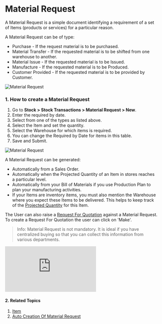 <!-- add-breadcrumbs -->
# Material Request

A Material Request is a simple document identifying a requirement of a set of
Items (products or services) for a particular reason.

A Material Request can be of type:

* Purchase - If the request material is to be purchased.
* Material Transfer - If the requested material is to be shifted from one warehouse to another.
* Material Issue - If the requested material is to be Issued.
* Manufacture - If the requested material is to be Produced.
* Customer Provided - If the requested material is to be provided by Customer.

<img class="screenshot" alt="Material Request" src="{{docs_base_url}}/assets/img/buying/material-request-flowchart.png">

### 1. How to create a Material Request
1. Go to **Stock > Stock Transactions > Material Request > New**.
1. Enter the required by date.
1. Select from one of the types as listed above.
1. Select the Item and set the quantity.
1. Select the Warehouse for which items is required.
1. You can change the Required by Date for items in this table.
1. Save and Submit.

<img class="screenshot" alt="Material Request" src="{{docs_base_url}}/assets/img/buying/material-request.png">

A Material Request can be generated:

  * Automatically from a Sales Order.
  * Automatically when the Projected Quantity of an Item in stores reaches a particular level.
  * Automatically from your Bill of Materials if you use Production Plan to plan your manufacturing activities.
  * If your Items are inventory items, you must also mention the Warehouse where you expect these Items to be delivered. This helps to keep track of the [Projected Quantity](/docs/user/manual/en/stock/projected-quantity) for this Item.


The User can also raise a [Request For Quotation](/docs/user/manual/en/buying/request-for-quotation) against a Material Request. To create a Request For Quotation the user can click on 'Make'.

> Info: Material Request is not mandatory. It is ideal if you have centralized
buying so that you can collect this information from various departments.

<div>
  <div class="embed-container">
    <iframe src="https://www.youtube.com/embed/55Gk2j7Q8Zw?rel=0" frameborder="0" allow="autoplay; encrypted-media" allowfullscreen>
    </iframe>
  </div>
</div>

#### 2. Related Topics
1. [Item](/docs/user/manual/en/stock/item)
1. [Auto Creation Of Material Request](/docs/user/manual/en/stock/articles/auto-creation-of-material-request)
